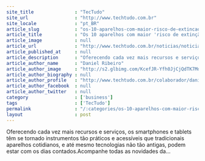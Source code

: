 ```yaml
---
site_title               : "TecTudo"
site_url                 : "http://www.techtudo.com.br"
site_locale              : "pt_BR"
article_slug             : "os-10-aparelhos-com-maior-risco-de-extincao"
article_title            : "Os 10 aparelhos com maior 'risco de extinção'"
article_image            : null
article_url              : "http://www.techtudo.com.br/noticias/noticia/2014/01/os-10-aparelhos-com-maior-risco-de-extincao.html"
article_published_at     : null
article_description      : "Oferecendo cada vez mais recursos e serviços, os smartphones e tablets têm se tornado instrumentos tão práticos e acessíveis que tradicionais aparelhos cotidianos, e até mesmo tecnologias não tão antigas, podem estar com os dias contados.Acompanhe todas as novidades da..."
article_author_name      : "Daniel Ribeiro"
article_author_image     : "http://s2.glbimg.com/KcefJR-Yfh0JjCjQdTK7MdCf5yk=/30x30/s2.glbimg.com/ZAlvDzMqyMHtvA953ipffCofC7k=/0x0:140x140/140x140/s.glbimg.com/po/tt2/f/original/2014/01/13/daniel_strauch_ribeiro.png"
article_author_biography : null
article_author_profile   : "http://www.techtudo.com.br/colaborador/daniel-ribeiro.html"
article_author_facebook  : null
article_author_twitter   : null
category                 : ['business']
tags                     : ['TecTudo']
permalink                : "/:categories/os-10-aparelhos-com-maior-risco-de-extincao/"
layout                   : post
---
```


Oferecendo cada vez mais recursos e serviços, os smartphones e tablets têm se tornado instrumentos tão práticos e acessíveis que tradicionais aparelhos cotidianos, e até mesmo tecnologias não tão antigas, podem estar com os dias contados.Acompanhe todas as novidades da...
